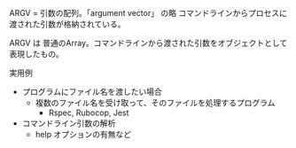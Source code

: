 ARGV = 引数の配列。「argument vector」 の略
コマンドラインからプロセスに渡された引数が格納されている。

ARGV は 普通のArray。コマンドラインから渡された引数をオブジェクトとして表現したもの。

実用例
- プログラムにファイル名を渡したい場合
  - 複数のファイル名を受け取って、そのファイルを処理するプログラム
    - Rspec, Rubocop, Jest
- コマンドライン引数の解析
  - help オプションの有無など
